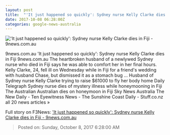 ```yaml
---
layout: post
title:  "'It just happened so quickly': Sydney nurse Kelly Clarke dies in Fiji - 9news.com.au"
date: 2017-10-08 06:28:00Z
categories: google-news-australia
---
```


!['It just happened so quickly': Sydney nurse Kelly Clarke dies in Fiji - 9news.com.au](http://prod.static9.net.au/_/media/2017/10/08/11/08/0811_bride_sp.jpg)

9news.com.au 'It just happened so quickly': Sydney nurse Kelly Clarke dies in Fiji 9news.com.au The heartbroken husband of a newlywed Sydney nurse who died in Fiji says he was able to comfort her in her final hours. Kelly Clarke, 24, fell ill on Wednesday while in Fiji for a friend's wedding with husband Chase, but dismissed it as a stomach bug ... Husband of Sydney nurse Kelly Clarke trying to raise $61000 to fly her body home Daily Telegraph Sydney nurse dies of mystery illness while honeymooning in Fiji The Australian Australian dies on honeymoon in Fiji Sky News Australia The New Daily - Ten Eyewitness News - The Sunshine Coast Daily - Stuff.co.nz all 20 news articles »


Full story on F3News: ['It just happened so quickly': Sydney nurse Kelly Clarke dies in Fiji - 9news.com.au](http://www.f3nws.com/n/cYU2hD)

> Posted on: Sunday, October 8, 2017 6:28:00 AM
